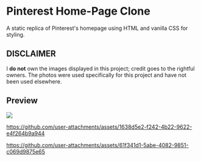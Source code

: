 # Pinterest Home-Page Clone

A static replica of Pinterest's homepage using HTML and vanilla CSS for styling.

## DISCLAIMER 
I **do not** own the images displayed in this project; credit goes to the rightful owners. The photos were used specifically for this project and have not been used elsewhere.

## Preview

<img src="https://github.com/user-attachments/assets/5d882b95-863c-47c8-baa3-3d45db5ae85a">

https://github.com/user-attachments/assets/1638d5e2-f242-4b22-9622-e4f264b9a944

https://github.com/user-attachments/assets/61f341d1-5abe-4082-9851-c069d9875e65

